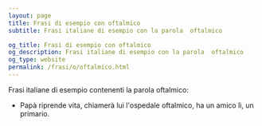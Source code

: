 ```yaml
---
layout: page
title: Frasi di esempio con oftalmico 
subtitle: Frasi italiane di esempio con la parola  oftalmico

og_title: Frasi di esempio con oftalmico 
og_description: Frasi italiane di esempio con la parola  oftalmico
og_type: website
permalink: /frasi/o/oftalmico.html
---
```


Frasi italiane di esempio contenenti la parola oftalmico:


- Papà riprende vita, chiamerà lui l'ospedale oftalmico, ha un amico lì, un primario.
